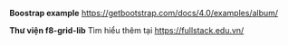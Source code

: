 **Boostrap example**
https://getbootstrap.com/docs/4.0/examples/album/

**Thư viện f8-grid-lib**
Tìm hiểu thêm tại https://fullstack.edu.vn/
